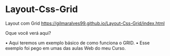 # Layout-Css-Grid
Layout com Grid
https://gilmaralves99.github.io/Layout-Css-Grid/index.html


Oque você verá aqui?

• Aqui teremos um exemplo básico de como funciona o GRID.
• Esse exemplo foi pego em umas das aulas Web do meu Curso.

